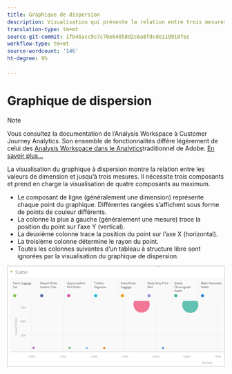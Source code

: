 ```yaml
---
title: Graphique de dispersion
description: Visualisation qui présente la relation entre trois mesures au maximum.
translation-type: tm+mt
source-git-commit: 1fb46acc9c7c70e64058d2c6a8fdcde119910fec
workflow-type: tm+mt
source-wordcount: '146'
ht-degree: 9%

---
```



# Graphique de dispersion

>[!NOTE]
>
>Vous consultez la documentation de l’Analysis Workspace à Customer Journey Analytics. Son ensemble de fonctionnalités diffère légèrement de celui des [Analysis Workspace dans le Analytics](https://docs.adobe.com/content/help/fr-FR/analytics/analyze/analysis-workspace/home.html)traditionnel de Adobe. [En savoir plus...](/help/getting-started/cja-aa.md)

La visualisation du graphique à dispersion montre la relation entre les valeurs de dimension et jusqu’à trois mesures. Il nécessite trois composants et prend en charge la visualisation de quatre composants au maximum.

* Le composant de ligne (généralement une dimension) représente chaque point du graphique. Différentes rangées s’affichent sous forme de points de couleur différents.
* La colonne la plus à gauche (généralement une mesure) trace la position du point sur l’axe Y (vertical).
* La deuxième colonne trace la position du point sur l’axe X (horizontal).
* La troisième colonne détermine le rayon du point.
* Toutes les colonnes suivantes d’un tableau à structure libre sont ignorées par la visualisation du graphique de dispersion.

![Graphique de dispersion](assets/scatter.png)
